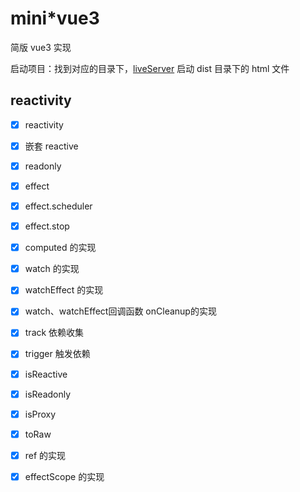 # mini*vue3

简版 vue3 实现

启动项目：找到对应的目录下，[liveServer](https://marketplace.visualstudio.com/items?itemName=ritwickdey.LiveServer) 启动 dist 目录下的 html 文件

## reactivity

* [x] reactivity
* [x] 嵌套 reactive
* [x] readonly

* [x] effect
* [x] effect.scheduler
* [x] effect.stop

* [x] computed 的实现
* [x] watch 的实现
* [x] watchEffect 的实现
* [x] watch、watchEffect回调函数 onCleanup的实现

* [x] track 依赖收集
* [x] trigger 触发依赖

* [x] isReactive
* [x] isReadonly
* [x] isProxy

* [x] toRaw
* [x] ref 的实现
* [x] effectScope 的实现
